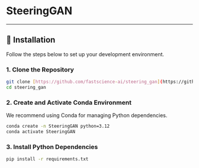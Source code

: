 # SteeringGAN



---

## 🚀 Installation

Follow the steps below to set up your development environment.

### 1. Clone the Repository

```bash
git clone [https://github.com/fastscience-ai/steering_gan](https://github.com/fastscience-ai/SteeringGAN.git)
cd steering_gan
```

### 2. Create and Activate Conda Environment
We recommend using Conda for managing Python dependencies.
```bash
conda create -n SteeringGAN python=3.12
conda activate SteeringGAN
```

### 3. Install Python Dependencies
```bash
pip install -r requirements.txt
```

